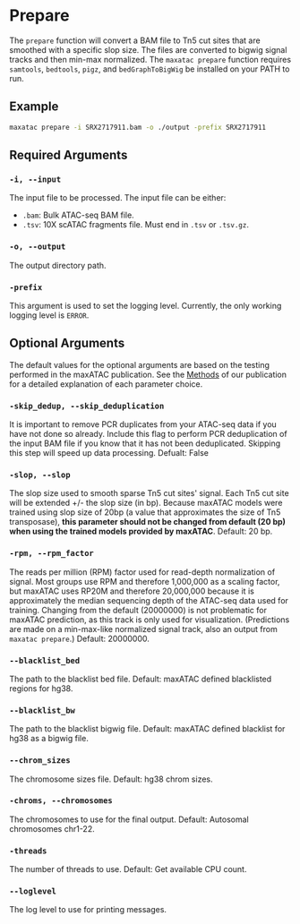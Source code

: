 # Prepare

The `prepare` function will convert a BAM file to Tn5 cut sites that are smoothed with a specific slop size. The files are converted to bigwig signal tracks and then min-max normalized. The `maxatac prepare` function requires `samtools`, `bedtools`, `pigz`, and `bedGraphToBigWig` be installed on your PATH to run.

## Example

```bash
maxatac prepare -i SRX2717911.bam -o ./output -prefix SRX2717911
```

## Required Arguments

### `-i, --input`

The input file to be processed. The input file can be either:

* `.bam`: Bulk ATAC-seq BAM file.
* `.tsv`: 10X scATAC fragments file. Must end in `.tsv` or `.tsv.gz`.

### `-o, --output`

The output directory path.

### `-prefix`

This argument is used to set the logging level. Currently, the only working logging level is `ERROR`.

## Optional Arguments

The default values for the optional arguments are based on the testing performed in the maxATAC publication. See the [Methods](https://www.biorxiv.org/content/10.1101/2022.01.28.478235v1.article-metrics) of our publication for a detailed explanation of each parameter choice.

### `-skip_dedup, --skip_deduplication`

It is important to remove PCR duplicates from your ATAC-seq data if you have not done so already. Include this flag to perform PCR deduplication of the input BAM file if you know that it has not been deduplicated. Skipping this step will speed up data processing. Defualt: False

### `-slop, --slop`

The slop size used to smooth sparse Tn5 cut sites' signal. Each Tn5 cut site will be extended +/- the slop size (in bp). Because maxATAC models were trained using slop size of 20bp (a value that approximates the size of Tn5 transposase), **this parameter should not be changed from default (20 bp) when using the trained models provided by maxATAC**. Default: 20 bp.

### `-rpm, --rpm_factor`

The reads per million (RPM) factor used for read-depth normalization of signal. Most groups use RPM and therefore 1,000,000 as a scaling factor, but maxATAC uses RP20M and therefore 20,000,000 because it is approximately the median sequencing depth of the ATAC-seq data used for training. Changing from the default (20000000) is not problematic for maxATAC prediction, as this track is only used for visualization. (Predictions are made on a min-max-like normalized signal track, also an output from `maxatac prepare`.) Default: 20000000.

### `--blacklist_bed`

The path to the blacklist bed file. Default: maxATAC defined blacklisted regions for hg38.

### `--blacklist_bw`

The path to the blacklist bigwig file. Default: maxATAC defined blacklist for hg38 as a bigwig file.

### `--chrom_sizes`

The chromosome sizes file. Default: hg38 chrom sizes.

### `-chroms, --chromosomes`

The chromosomes to use for the final output. Default: Autosomal chromosomes chr1-22.

### `-threads`

The number of threads to use. Default: Get available CPU count.

### `--loglevel`

The log level to use for printing messages.
